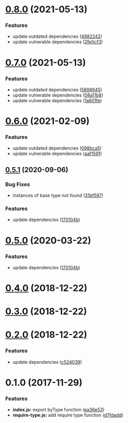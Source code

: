 # [0.8.0](https://github.com/stfsy/node-modules-scan/compare/v0.7.0...v0.8.0) (2021-05-13)


### Features

* update outdated dependencies ([4982242](https://github.com/stfsy/node-modules-scan/commit/4982242ad5194cee2daca52ef2d460583af1895e))
* update vulnerable dependencies ([2fe0cf3](https://github.com/stfsy/node-modules-scan/commit/2fe0cf30a0fc7fb915a3d537698a8e965b01c7b0))



# [0.7.0](https://github.com/stfsy/node-modules-scan/compare/v0.6.0...v0.7.0) (2021-05-13)


### Features

* update outdated dependencies ([5898845](https://github.com/stfsy/node-modules-scan/commit/58988455ab40da25dac2a18b8905176eb7b949c3))
* update vulnerable dependencies ([08a11b8](https://github.com/stfsy/node-modules-scan/commit/08a11b87c837cf183b945dedd8940eaded58eb14))
* update vulnerable dependencies ([1a601fe](https://github.com/stfsy/node-modules-scan/commit/1a601fe83e67bf4bc27acf1debfc52576dbdda58))



<a name="0.6.0"></a>
# [0.6.0](https://github.com/stfsy/node-modules-scan/compare/v0.5.1...v0.6.0) (2021-02-09)


### Features

* update outdated dependencies ([098bca5](https://github.com/stfsy/node-modules-scan/commit/098bca5))
* update vulnerable dependencies ([aaf1591](https://github.com/stfsy/node-modules-scan/commit/aaf1591))



<a name="0.5.1"></a>
## [0.5.1](https://github.com/stfsy/node-modules-scan/compare/v0.4.0...v0.5.1) (2020-09-06)


### Bug Fixes

* instances of base type not found ([31bf597](https://github.com/stfsy/node-modules-scan/commit/31bf597))


### Features

* update dependencies ([170104b](https://github.com/stfsy/node-modules-scan/commit/170104b))



<a name="0.5.0"></a>
# [0.5.0](https://github.com/stfsy/node-modules-scan/compare/v0.4.0...v0.5.0) (2020-03-22)


### Features

* update dependencies ([170104b](https://github.com/stfsy/node-modules-scan/commit/170104b))



<a name="0.4.0"></a>
# [0.4.0](https://github.com/stfsy/node-modules-scan/compare/v0.3.0...v0.4.0) (2018-12-22)



<a name="0.3.0"></a>
# [0.3.0](https://github.com/stfsy/node-modules-scan/compare/v0.2.0...v0.3.0) (2018-12-22)



<a name="0.2.0"></a>
# [0.2.0](https://github.com/stfsy/node-modules-scan/compare/v0.1.0...v0.2.0) (2018-12-22)


### Features

* update dependencies ([c524039](https://github.com/stfsy/node-modules-scan/commit/c524039))



<a name="0.1.0"></a>
# 0.1.0 (2017-11-29)


### Features

* **index.js:** export byType function ([ea36e53](https://github.com/stfsy/node-modules-scan/commit/ea36e53))
* **require-type.js:** add require type function ([d7fdadd](https://github.com/stfsy/node-modules-scan/commit/d7fdadd))



